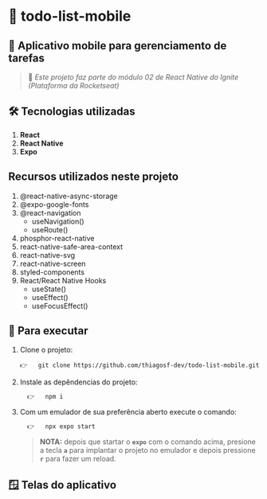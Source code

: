 # 📇 todo-list-mobile

## 📱 Aplicativo mobile para gerenciamento de tarefas

> 🚀 _Este projeto faz parte do módulo 02 de React Native do Ignite (Plataforma da Rocketseat)_

## 🛠️ Tecnologias utilizadas

1. __React__
1. __React Native__
1. __Expo__

## Recursos utilizados neste projeto

1. @react-native-async-storage
1. @expo-google-fonts
1. @react-navigation
    - useNavigation()
    - useRoute()
1. phosphor-react-native
1. react-native-safe-area-context
1. react-native-svg
1. react-native-screen
1. styled-components
1. React/React Native Hooks
    - useState()
    - useEffect()
    - useFocusEffect()

## 💢 Para executar

1. Clone o projeto:

      ```git
      👉   git clone https://github.com/thiagosf-dev/todo-list-mobile.git
      ```

1. Instale as depêndencias do projeto:

    ```cmd
      👉   npm i
    ```

1. Com um emulador de sua preferência aberto execute o comando:

    ```cmd
      👉   npx expo start
    ```

    > __NOTA:__ depois que startar o __`expo`__ com o comando acima, presione a tecla __`a`__ para implantar o
    projeto no emulador e depois pressione __`r`__ para fazer um reload.

## 🪟 Telas do aplicativo

